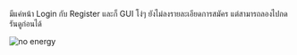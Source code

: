 มีแค่หน้า Login กับ Register และก็ GUI โง่ๆ
ยังไม่ลงรายละเอียดการสมัคร
แต่สามารถลองไปกดรันดูก่อนได้

![no energy](https://github.com/user-attachments/assets/8b29163e-7648-46f1-8624-85fd060ade9f)
